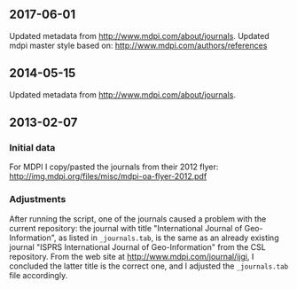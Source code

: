 ## 2017-06-01

Updated metadata from http://www.mdpi.com/about/journals.
Updated mdpi master style based on: http://www.mdpi.com/authors/references

## 2014-05-15

Updated metadata from http://www.mdpi.com/about/journals.

## 2013-02-07

### Initial data

For MDPI I copy/pasted the journals from their 2012 flyer:
http://img.mdpi.org/files/misc/mdpi-oa-flyer-2012.pdf

### Adjustments

After running the script, one of the journals caused a problem with the current repository: the journal with title "International Journal of Geo-Information", as listed in `_journals.tab`, is the same as an already existing journal "ISPRS International Journal of Geo-Information" from the CSL repository. From the web site at http://www.mdpi.com/journal/ijgi, I concluded the latter title is the correct one, and I adjusted the `_journals.tab` file accordingly.
